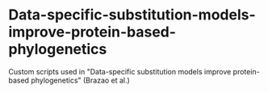 # Data-specific-substitution-models-improve-protein-based-phylogenetics
Custom scripts used in "Data-specific substitution models improve protein-based phylogenetics" (Brazao et al.)
